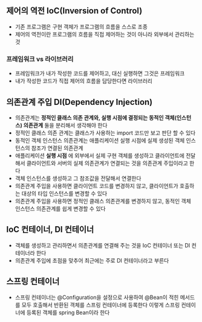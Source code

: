 ## 제어의 역전 IoC(Inversion of Control)
- 기존 프로그램은 구현 객체가 프로그램의 흐름을 스스로 조종
- 제어의 역전이란 프로그램의 흐름을 직접 제어하는 것이 아니라 외부에서 관리하는 것

### 프레임워크 vs 라이브러리
- 프레임워크가 내가 작성한 코드를 제어하고, 대신 실행하면 그것은 프레임워크
- 내가 작성한 코드가 직접 제어의 흐름을 담당한다면 라이브러리

## 의존관계 주입 DI(Dependency Injection)
- 의존관계는 __정적인 클래스 의존 관계와, 실행 시점에 결정되는 동적인 객체(인스턴스) 의존관계__ 둘을 분리해서 생각해야 한다
- 정적인 클래스 의존 관계는 클래스가 사용하는 import 코드만 보고 판단 할 수 있다
- 동적인 객체 인스턴스 의존관계는 애플리케이션 실행 시점에 실제 생성된 객체 인스턴스의 참조가 연결된 의존관계
- 애플리케이션 __실행 시점__ 에 외부에서 실제 구현 객체를 생성하고 클라이언트에 전달해서 클라이언트와 서버의 실제 의존관계가 연결되는 것을 의존관계 주입이라고 한다
- 객체 인스턴스를 생성하고 그 참조값을 전달해서 연결한다
- 의존관계 주입을 사용하면 클라이언트 코드를 변경하지 않고, 클라이언트가 호출하는 대상의 타입 인스턴스를 변경할 수 있다
- 의존관계 주입을 사용하면 정적인 클래스 의존관계를 변경하지 않고, 동적인 객체 인스턴스 의존관계를 쉽게 변경할 수 있다

## IoC 컨테이너, DI 컨테이너
-  객체를 생성하고 관리하면서 의존관계를 연결해 주는 것을 IoC 컨테이너 또는 DI 컨테이너라 한다
-  의존관계 주입에 초점을 맞추어 최근에는 주로 DI 컨테이너라고 부른다

## 스프링 컨테이너
- 스프링 컨테이너는 @Configuration을 설정으로 사용하여 @Bean이 적힌 메서드를 모두 호출해서 반환된 객체를 스프링 컨테이너에 등록한다 이렇게 스프링 컨테이너에 등록된 객체를 spring Bean이라 한다
